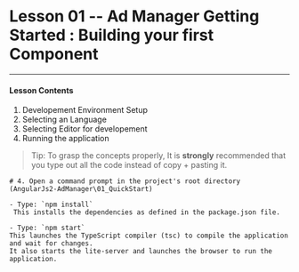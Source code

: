 # Lesson 01 -- Ad Manager Getting Started : Building your first Component
----------
#### Lesson Contents
1.  Developement Environment Setup
2.  Selecting an Language
3.  Selecting Editor for developement
4.  Running the application

> Tip: To grasp the concepts properly, It is **strongly** recommended that you type out all the code instead of copy + pasting it. 

```
# 4. Open a command prompt in the project's root directory  (AngularJs2-AdManager\01_QuickStart)

- Type: `npm install` 
 This installs the dependencies as defined in the package.json file.

- Type: `npm start` 
This launches the TypeScript compiler (tsc) to compile the application and wait for changes. 
It also starts the lite-server and launches the browser to run the application.